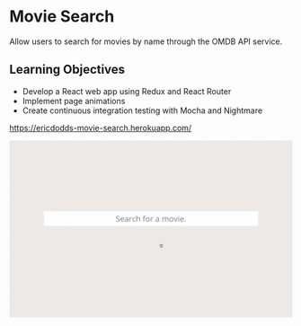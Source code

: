 # Movie Search 

Allow users to search for movies by name through the OMDB API service. 

## Learning Objectives
* Develop a React web app using Redux and React Router
* Implement page animations
* Create continuous integration testing with Mocha and Nightmare

https://ericdodds-movie-search.herokuapp.com/

![moviefinder.gif](moviefinder.gif)
